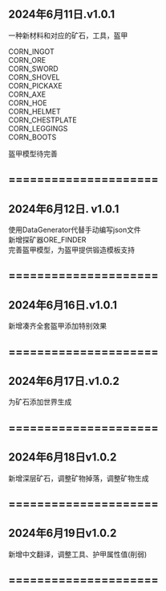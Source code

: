 2024年6月11日.v1.0.1
-
一种新材料和对应的矿石，工具，盔甲

CORN_INGOT      \
CORN_ORE        \
CORN_SWORD      \
CORN_SHOVEL     \
CORN_PICKAXE    \
CORN_AXE        \
CORN_HOE        \
CORN_HELMET     \
CORN_CHESTPLATE \
CORN_LEGGINGS   \
CORN_BOOTS      

盔甲模型待完善

=====================
-

2024年6月12日.     v1.0.1
-
使用DataGenerator代替手动编写json文件\
新增探矿器ORE_FINDER\
完善盔甲模型，为盔甲提供锻造模板支持

=====================
-

2024年6月16日.v1.0.1
-
新增凑齐全套盔甲添加特别效果

=====================
-

2024年6月17日.v1.0.2
-

为矿石添加世界生成

=====================
-

2024年6月18日v1.0.2
-
新增深层矿石，调整矿物掉落，调整矿物生成

=====================
-

2024年6月19日v1.0.2
-
新增中文翻译，调整工具、护甲属性值(削弱)

=====================
-